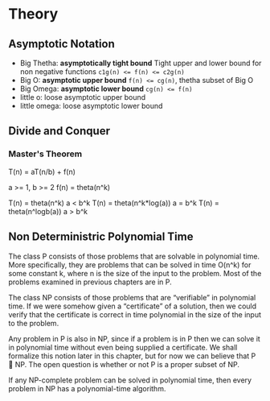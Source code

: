 # Theory

## Asymptotic Notation

- Big Thetha: **asymptotically tight bound** Tight upper and lower bound for non negative functions `c1g(n) <= f(n) <= c2g(n)`
- Big O: **asymptotic upper bound** `f(n) <= cg(n)`, thetha subset of Big O
- Big Omega: **asymptotic lower bound** `cg(n) <= f(n)`
- little o: loose asymptotic upper bound
- little omega: loose asymptotic lower bound

## Divide and Conquer

### Master's Theorem

T(n) = aT(n/b) + f(n)

a >= 1, b >= 2 f(n) = theta(n^k)

T(n) = theta(n^k) a < b^k
T(n) = theta(n^k*log(a)) a = b^k
T(n) = theta(n^logb(a)) a > b^k


## Non Deterministric Polynomial Time

The class P consists of those problems that are solvable in polynomial time.
More specifically, they are problems that can be solved in time O(n^k) for some
constant k, where n is the size of the input to the problem. Most of the problems
examined in previous chapters are in P.

The class NP consists of those problems that are “verifiable” in polynomial time. If we were somehow given a “certificate” of a solution, then we could verify that the certificate is correct in time polynomial in the size of the input to the problem.

Any problem in P is also in NP, since if a problem is in P then we can solve it
in polynomial time without even being supplied a certificate. We shall formalize this notion later in this chapter, but for now we can believe that P  NP. The open question is whether or not P is a proper subset of NP.

If any NP-complete problem can be solved in polynomial time, then every problem in NP has a polynomial-time algorithm.
